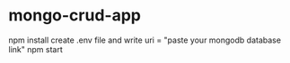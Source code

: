 # mongo-crud-app

npm install
create .env file and write uri = "paste your mongodb database link"
npm start
